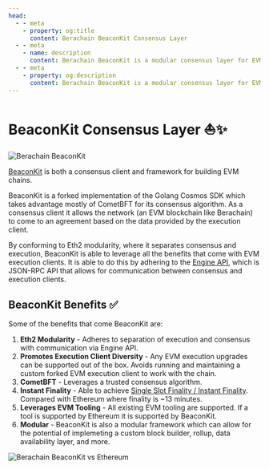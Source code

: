 ```yaml
---
head:
  - - meta
    - property: og:title
      content: Berachain BeaconKit Consensus Layer
  - - meta
    - name: description
      content: Berachain BeaconKit is a modular consensus layer for EVM chains
  - - meta
    - property: og:description
      content: Berachain BeaconKit is a modular consensus layer for EVM chains
---
```


# BeaconKit Consensus Layer ⛵✨

![Berachain BeaconKit](/assets/beaconkit-banner.png)

[BeaconKit](/learn/what-is-beaconkit) is both a consensus client and framework for building EVM chains.

BeaconKit is a forked implementation of the Golang Cosmos SDK which takes advantage mostly of CometBFT for its consensus algorithm. As a consensus client it allows the network (an EVM blockchain like Berachain) to come to an agreement based on the data provided by the execution client.

By conforming to Eth2 modularity, where it separates consensus and execution, BeaconKit is able to leverage all the benefits that come with EVM execution clients. It is able to do this by adhering to the [Engine API](https://github.com/ethereum/execution-apis/blob/main/src/engine/common.md), which is JSON-RPC API that allows for communication between consensus and execution clients.

## BeaconKit Benefits ✅

Some of the benefits that come BeaconKit are:

1. **Eth2 Modularity** - Adheres to separation of execution and consensus with communication via Engine API.
2. **Promotes Execution Client Diversity** - Any EVM execution upgrades can be supported out of the box. Avoids running and maintaining a custom forked EVM execution client to work with the chain.
3. **CometBFT** - Leverages a trusted consensus algorithm.
4. **Instant Finality** - Able to achieve [Single Slot Finality / Instant Finality](/learn/help/glossary#single-slot-finality). Compared with Ethereum where finality is ~13 minutes.
5. **Leverages EVM Tooling** - All existing EVM tooling are supported. If a tool is supported by Ethereum it is supported by BeaconKit.
6. **Modular** - BeaconKit is also a modular framework which can allow for the potential of implemeting a custom block builder, rollup, data availability layer, and more.

![Berachain BeaconKit vs Ethereum](/assets/berachain-ethereum-vs-beaconkit.png)
